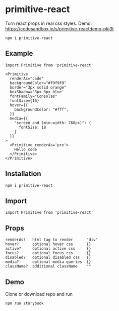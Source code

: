 # primitive-react

Turn react props in real css styles.
Demo: https://codesandbox.io/s/primitive-reactdemo-pkj3t

    npm i primitive-react

## Example

    import Primitive from 'primitive-react'

    <Primitive
      renderAs="code"
      backgroundColor="#f9f9f9"
      border="3px solid orange"
      boxShadow='3px 3px blue'
      fontFamily="Consolas"
      fontSize={16}
      hover={{
        backgroundColor: "#fff",
      }}
      media={{
        "screen and (min-width: 768px)": {
          fontSize: 18
        }
      }}
    >
      <Primitive renderAs='pre'>
        Hello code
      </Primitive>
    </Primitive>

## Installation

    npm i primitive-react

## Import

    import Primitive from 'primitive-react'

## Props

    renderAs?   html tag to render      "div"
    hover?      optional hover css      {}
    active?     optional active css     {}
    focus?      optional focus css      {}
    disabled?   optional disabled css   {}
    media?      optional media queries  {}
    className?  additional className    ""

## Demo

Clone or download repo and run

    npm run storybook
